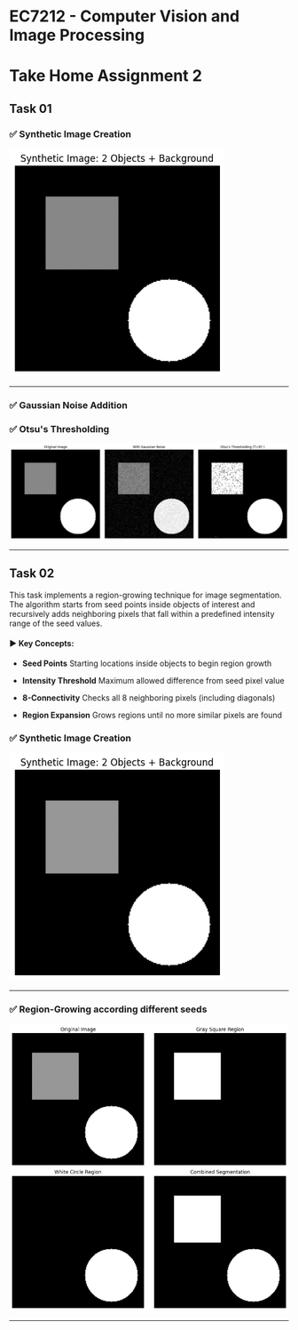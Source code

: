 # EC7212 - Computer Vision and Image Processing

# Take Home Assignment 2

## Task 01

### ✅ Synthetic Image Creation
  ![Synthetic Image Creation](./Assets/CreatedImage.png)

---

### ✅ Gaussian Noise Addition

### ✅ Otsu's Thresholding
  ![Synthetic Image Creation](./Assets/Alloutputs1.png)

---

## Task 02

This task implements a region-growing technique for image segmentation. The algorithm starts from seed points inside objects of interest and recursively adds neighboring pixels that fall within a predefined intensity range of the seed values.

#### ▶️ Key Concepts:

- **Seed Points**
Starting locations inside objects to begin region growth

- **Intensity Threshold**
Maximum allowed difference from seed pixel value

- **8-Connectivity**
Checks all 8 neighboring pixels (including diagonals)

- **Region Expansion**
Grows regions until no more similar pixels are found

### ✅ Synthetic Image Creation
  ![Synthetic Image Creation](./Assets/CreatedImage1.png)

---

### ✅ Region-Growing according different seeds
  ![Synthetic Image Creation](./Assets/Alloutputs2.png)

---

